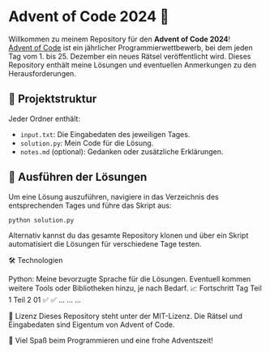 # Advent of Code 2024 🎄

Willkommen zu meinem Repository für den **Advent of Code 2024**!  
[Advent of Code](https://adventofcode.com/2024) ist ein jährlicher Programmierwettbewerb, bei dem jeden Tag vom 1. bis 25. Dezember ein neues Rätsel veröffentlicht wird. Dieses Repository enthält meine Lösungen und eventuellen Anmerkungen zu den Herausforderungen.

## 📂 Projektstruktur

Jeder Ordner enthält:
- `input.txt`: Die Eingabedaten des jeweiligen Tages.
- `solution.py`: Mein Code für die Lösung.
- `notes.md` (optional): Gedanken oder zusätzliche Erklärungen.

## 🚀 Ausführen der Lösungen

Um eine Lösung auszuführen, navigiere in das Verzeichnis des entsprechenden Tages und führe das Skript aus:

```bash
python solution.py
```
Alternativ kannst du das gesamte Repository klonen und über ein Skript automatisiert die Lösungen für verschiedene Tage testen.

🛠️ Technologien

Python: Meine bevorzugte Sprache für die Lösungen.
Eventuell kommen weitere Tools oder Bibliotheken hinzu, je nach Bedarf.
📈 Fortschritt
Tag	Teil 1	Teil 2
01	✅	✅
...	...	...

📜 Lizenz
Dieses Repository steht unter der MIT-Lizenz.
Die Rätsel und Eingabedaten sind Eigentum von Advent of Code.

🎅 Viel Spaß beim Programmieren und eine frohe Adventszeit!